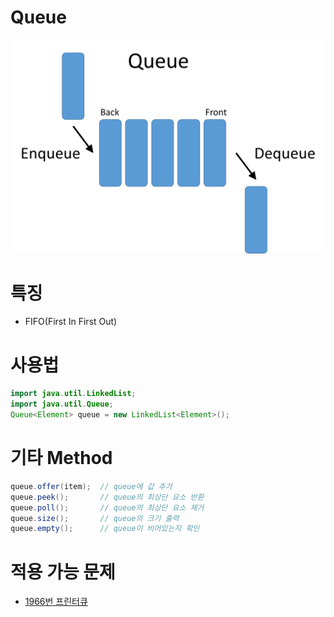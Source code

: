 # Queue

<p align="center">
  <img src="./img/Queue.png" style="background-color:white">
</p>

# 특징
- FIFO(First In First Out)

# 사용법

```java
import java.util.LinkedList;
import java.util.Queue;
Queue<Element> queue = new LinkedList<Element>();
```

# 기타 Method

```java
queue.offer(item);  // queue에 값 추가
queue.peek();       // queue의 최상단 요소 반환
queue.poll();       // queue의 최상단 요소 제거
queue.size();       // queue의 크기 출력
queue.empty();      // queue이 비어있는지 확인
```

# 적용 가능 문제 
- <a href = https://www.acmicpc.net/problem/1966 >1966번 프린터큐</a> 
